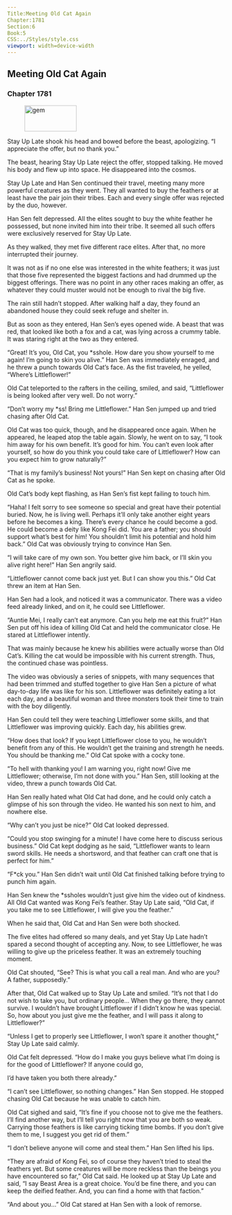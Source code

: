 ```yaml
---
Title:Meeting Old Cat Again 
Chapter:1781 
Section:6 
Book:5 
CSS:../Styles/style.css 
viewport: width=device-width
---
```

  
## Meeting Old Cat Again
### Chapter 1781
  
<figure>
	<img src="../Images/gem.gif" alt="gem" id="gem" width="120" height="60" />
</figure>
  

  
Stay Up Late shook his head and bowed before the beast, apologizing. “I appreciate the offer, but no thank you.”

The beast, hearing Stay Up Late reject the offer, stopped talking. He moved his body and flew up into space. He disappeared into the cosmos.

Stay Up Late and Han Sen continued their travel, meeting many more powerful creatures as they went. They all wanted to buy the feathers or at least have the pair join their tribes. Each and every single offer was rejected by the duo, however.

Han Sen felt depressed. All the elites sought to buy the white feather he possessed, but none invited him into their tribe. It seemed all such offers were exclusively reserved for Stay Up Late.

As they walked, they met five different race elites. After that, no more interrupted their journey.

It was not as if no one else was interested in the white feathers; it was just that those five represented the biggest factions and had drummed up the biggest offerings. There was no point in any other races making an offer, as whatever they could muster would not be enough to rival the big five.

The rain still hadn’t stopped. After walking half a day, they found an abandoned house they could seek refuge and shelter in.

But as soon as they entered, Han Sen’s eyes opened wide. A beast that was red, that looked like both a fox and a cat, was lying across a crummy table. It was staring right at the two as they entered.

“Great! It’s you, Old Cat, you *sshole. How dare you show yourself to me again! I’m going to skin you alive.” Han Sen was immediately enraged, and he threw a punch towards Old Cat’s face. As the fist traveled, he yelled, “Where’s Littleflower!”

Old Cat teleported to the rafters in the ceiling, smiled, and said, “Littleflower is being looked after very well. Do not worry.”

“Don’t worry my *ss! Bring me Littleflower.” Han Sen jumped up and tried chasing after Old Cat.

Old Cat was too quick, though, and he disappeared once again. When he appeared, he leaped atop the table again. Slowly, he went on to say, “I took him away for his own benefit. It’s good for him. You can’t even look after yourself, so how do you think you could take care of Littleflower? How can you expect him to grow naturally?”

“That is my family’s business! Not yours!” Han Sen kept on chasing after Old Cat as he spoke.

Old Cat’s body kept flashing, as Han Sen’s fist kept failing to touch him.

“Haha! I felt sorry to see someone so special and great have their potential buried. Now, he is living well. Perhaps it’ll only take another eight years before he becomes a king. There’s every chance he could become a god. He could become a deity like Kong Fei did. You are a father; you should support what’s best for him! You shouldn’t limit his potential and hold him back.” Old Cat was obviously trying to convince Han Sen.

“I will take care of my own son. You better give him back, or I’ll skin you alive right here!” Han Sen angrily said.

“Littleflower cannot come back just yet. But I can show you this.” Old Cat threw an item at Han Sen.

Han Sen had a look, and noticed it was a communicator. There was a video feed already linked, and on it, he could see Littleflower.

“Auntie Mei, I really can’t eat anymore. Can you help me eat this fruit?” Han Sen put off his idea of killing Old Cat and held the communicator close. He stared at Littleflower intently.

That was mainly because he knew his abilities were actually worse than Old Cat’s. Killing the cat would be impossible with his current strength. Thus, the continued chase was pointless.

The video was obviously a series of snippets, with many sequences that had been trimmed and stuffed together to give Han Sen a picture of what day-to-day life was like for his son. Littleflower was definitely eating a lot each day, and a beautiful woman and three monsters took their time to train with the boy diligently.

Han Sen could tell they were teaching Littleflower some skills, and that Littleflower was improving quickly. Each day, his abilities grew.

“How does that look? If you kept Littleflower close to you, he wouldn’t benefit from any of this. He wouldn’t get the training and strength he needs. You should be thanking me.” Old Cat spoke with a cocky tone.

“To hell with thanking you! I am warning you, right now! Give me Littleflower; otherwise, I’m not done with you.” Han Sen, still looking at the video, threw a punch towards Old Cat.

Han Sen really hated what Old Cat had done, and he could only catch a glimpse of his son through the video. He wanted his son next to him, and nowhere else.

“Why can’t you just be nice?” Old Cat looked depressed.

“Could you stop swinging for a minute! I have come here to discuss serious business.” Old Cat kept dodging as he said, “Littleflower wants to learn sword skills. He needs a shortsword, and that feather can craft one that is perfect for him.”

“F*ck you.” Han Sen didn’t wait until Old Cat finished talking before trying to punch him again.

Han Sen knew the *ssholes wouldn’t just give him the video out of kindness. All Old Cat wanted was Kong Fei’s feather. Stay Up Late said, “Old Cat, if you take me to see Littleflower, I will give you the feather.”

When he said that, Old Cat and Han Sen were both shocked.

The five elites had offered so many deals, and yet Stay Up Late hadn’t spared a second thought of accepting any. Now, to see Littleflower, he was willing to give up the priceless feather. It was an extremely touching moment.

Old Cat shouted, “See? This is what you call a real man. And who are you? A father, supposedly.”

After that, Old Cat walked up to Stay Up Late and smiled. “It’s not that I do not wish to take you, but ordinary people… When they go there, they cannot survive. I wouldn’t have brought Littleflower if I didn’t know he was special. So, how about you just give me the feather, and I will pass it along to Littleflower?”

“Unless I get to properly see Littleflower, I won’t spare it another thought,” Stay Up Late said calmly.

Old Cat felt depressed. “How do I make you guys believe what I’m doing is for the good of Littleflower? If anyone could go,

I’d have taken you both there already.”

“I can’t see Littleflower, so nothing changes.” Han Sen stopped. He stopped chasing Old Cat because he was unable to catch him.

Old Cat sighed and said, “It’s fine if you choose not to give me the feathers. I’ll find another way, but I’ll tell you right now that you are both so weak. Carrying those feathers is like carrying ticking time bombs. If you don’t give them to me, I suggest you get rid of them.”

“I don’t believe anyone will come and steal them.” Han Sen lifted his lips.

“They are afraid of Kong Fei, so of course they haven’t tried to steal the feathers yet. But some creatures will be more reckless than the beings you have encountered so far,” Old Cat said. He looked up at Stay Up Late and said, “I say Beast Area is a great choice. You’d be fine there, and you can keep the deified feather. And, you can find a home with that faction.”

“And about you…” Old Cat stared at Han Sen with a look of remorse.